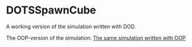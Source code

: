 # DOTSSpawnCube
A working version of the simulation written with DOD.


The OOP-version of the simulation: <a href="https://github.com/cw222kq/ExjobbOOP"> The same simulation written with OOP </a>
